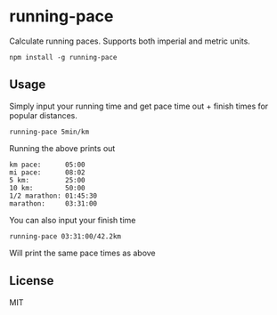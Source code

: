 # running-pace

Calculate running paces. Supports both imperial and metric units.

```
npm install -g running-pace
```

## Usage

Simply input your running time and get pace time out + finish times for popular distances.

```
running-pace 5min/km
```

Running the above prints out

```
km pace:      05:00
mi pace:      08:02
5 km:		  25:00
10 km:        50:00
1/2 marathon: 01:45:30
marathon:     03:31:00
```

You can also input your finish time

```
running-pace 03:31:00/42.2km
```

Will print the same pace times as above

## License

MIT
